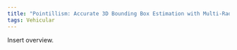 ```yaml
---
title: "Pointillism: Accurate 3D Bounding Box Estimation with Multi-Radars"
tags: Vehicular
---
```


Insert overview.
